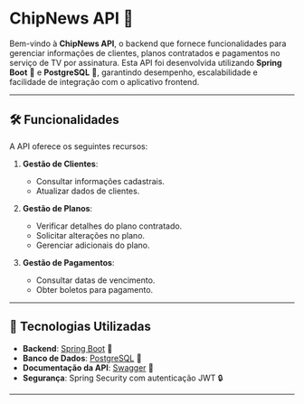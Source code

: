 # ChipNews API 📡

Bem-vindo à **ChipNews API**, o backend que fornece funcionalidades para gerenciar informações de clientes, planos contratados e pagamentos no serviço de TV por assinatura. Esta API foi desenvolvida utilizando **Spring Boot** 🍃 e **PostgreSQL** 🐘, garantindo desempenho, escalabilidade e facilidade de integração com o aplicativo frontend.

---

## 🛠️ Funcionalidades

A API oferece os seguintes recursos:

1. **Gestão de Clientes**:
   - Consultar informações cadastrais.
   - Atualizar dados de clientes.

2. **Gestão de Planos**:
   - Verificar detalhes do plano contratado.
   - Solicitar alterações no plano.
   - Gerenciar adicionais do plano.

3. **Gestão de Pagamentos**:
   - Consultar datas de vencimento.
   - Obter boletos para pagamento.

---

## 🚀 Tecnologias Utilizadas

- **Backend**: [Spring Boot](https://spring.io/projects/spring-boot) 🍃
- **Banco de Dados**: [PostgreSQL](https://www.postgresql.org/) 🐘
- **Documentação da API**: [Swagger](https://swagger.io/) 📜 
- **Segurança**: Spring Security com autenticação JWT 🔒

---
